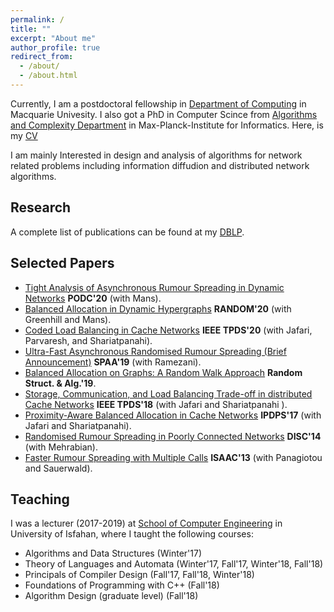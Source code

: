 ```yaml
---
permalink: /
title: ""
excerpt: "About me"
author_profile: true
redirect_from: 
  - /about/
  - /about.html
---
```

Currently, I am a postdoctoral fellowship in [Department of Computing](https://www.mq.edu.au/faculty-of-science-and-engineering/departments-and-schools/department-of-computing) in Macquarie Univesity. I also got a PhD in Computer Scince from [Algorithms and Complexity Department](https://www.mpi-inf.mpg.de/departments/algorithms-complexity) in Max-Planck-Institute for Informatics. Here, is my [CV](http://alipourmiri.github.io/files/CV.pdf)

I am mainly Interested in design and analysis of algorithms for network related problems including information diffudion and distributed network algorithms.

Research
--------
A complete list of publications can be found at my [DBLP](https://dblp.uni-trier.de/pers/p/Pourmiri:Ali.html). 

## Selected Papers

- [Tight Analysis of Asynchronous Rumour Spreading in Dynamic Networks](http://alipourmiri.github.io/files/PODC20.pdf) **PODC'20** (with Mans).
- [Balanced Allocation in Dynamic Hypergraphs](http://alipourmiri.github.io/files/RANDOM20.pdf) **RANDOM'20** (with Greenhill and Mans). 
- [Coded Load Balancing in Cache Networks](http://alipourmiri.github.io/files/IEEE20.pdf) **IEEE TPDS'20** (with Jafari, Parvaresh, and Shariatpanahi).
- [Ultra-Fast Asynchronous Randomised Rumour Spreading (Brief Announcement)](http://alipourmiri.github.io/files/SPAA19.pdf) **SPAA'19** (with Ramezani).
- [Balanced Allocation on Graphs: A Random Walk Approach](http://alipourmiri.github.io/files/RSA19.pdf) **Random Struct. & Alg.'19**.
- [Storage, Communication, and Load Balancing Trade-off in distributed Cache Networks](http://alipourmiri.github.io/files/IEEE18.pdf) **IEEE TPDS'18** (with Jafari and Shariatpanahi ).
- [Proximity-Aware Balanced Allocation in Cache Networks](http://alipourmiri.github.io/files/IPDPS17.pdf) **IPDPS'17** (with Jafari and Shariatpanahi).
- [Randomised Rumour Spreading in Poorly Connected Networks](http://alipourmiri.github.io/files/DISC14.pdf) **DISC'14** (with Mehrabian).    
- [Faster Rumour Spreading with Multiple Calls](http://alipourmiri.github.io/files/ISAAC13.pdf) **ISAAC'13** (with Panagiotou and Sauerwald).

Teaching
--------
I was a lecturer (2017-2019) at [School of Computer Engineering](https://comp.ui.ac.ir/en) in University of Isfahan, where I taught the following courses:

- Algorithms and Data Structures (Winter'17)
- Theory of Languages and Automata (Winter'17, Fall'17, Winter'18, Fall'18)
- Principals of Compiler Design (Fall'17, Fall'18, Winter'18)
- Foundations of Programming with C++ (Fall'18)
- Algorithm Design (graduate level) (Fall'18)



